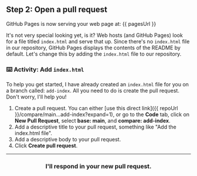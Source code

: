 ## Step 2: Open a pull request

GitHub Pages is now serving your web page at: {{ pagesUrl }}

It's not very special looking yet, is it? Web hosts (and GitHub Pages) look for a file titled `index.html` and serve that up. Since there's no `index.html` file in our repository, GitHub Pages displays the contents of the README by default. Let's change this by adding the `index.html` file to our repository.

### :keyboard: Activity: Add `index.html`

To help you get started, I have already created an `index.html` file for you on a branch called: `add-index`. All you need to do is create the pull request. Don't worry, I'll help you!

1. Create a pull request. You can either [use this direct link]({{ repoUrl }}/compare/main...add-index?expand=1), or go to the **Code** tab, click on **New Pull Request**, select **base: main**, and **compare: add-index**.
2. Add a descriptive title to your pull request, something like "Add the index.html file".
3. Add a descriptive body to your pull request.
4. Click **Create pull request**.

<hr>
<h3 align="center">I'll respond in your new pull request.</h3>
